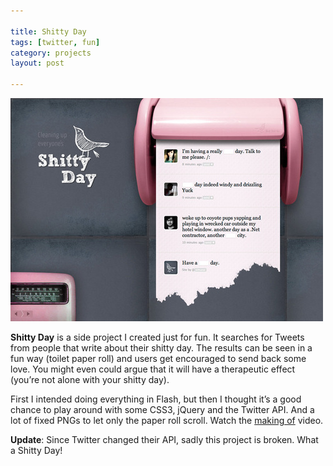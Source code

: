 ```yaml
---

title: Shitty Day
tags: [twitter, fun]
category: projects
layout: post

---
```


![Shitty Day](/img/posts/shitty-day.jpg)

__Shitty Day__ is a side project I created just for fun. It searches for Tweets from people that write about their shitty day. The results can be seen in a fun way (toilet paper roll) and users get encouraged to send back some love. You might even could argue that it will have a therapeutic effect (you’re not alone with your shitty day).

First I intended doing everything in Flash, but then I thought it’s a good chance to play around with some CSS3, jQuery and the Twitter API. And a lot of fixed PNGs to let only the paper roll scroll. Watch the [making of](http://vimeo.com/7616288) video.

__Update__: Since Twitter changed their API, sadly this project is broken. What a Shitty Day!
